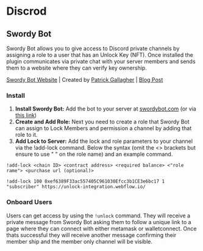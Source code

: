 # Discrod

## Swordy Bot

Swordy Bot allows you to give access to Discord private channels by assigning a role to a user that has an Unlock Key \(NFT\). Once installed the plugin communicates via private chat with your server members and sends them to a website where they can verify key ownership.  

[Swordy Bot Website](https://swordybot.com) \| Created by [Patrick Gallagher](https://patrickgallagher.dev/) \| [Blog Post](https://unlock-protocol.com/blog/swordy-bot-intro)

### Install

1. **Install Swordy Bot:** Add the bot to your server at [swordybot.com](http://swordybot.com) \(or via [this link](https://discord.com/oauth2/authorize?client_id=816782676438417429&scope=bot&permissions=8)\)
2. **Create and Add Role:** Next you need to create a role that Swordy Bot can assign to Lock Members and permission a channel by adding that role to it.
3. **Add Lock to Server:** Add the lock and role parameters to your channel via the !add-lock command. Below the syntax \(omit the &lt;&gt; brackets but ensure to use " " on the role name\) and an example command.

```text
!add-lock <chain ID> <contract address> <required balance> <"role rame"> <purchase url (optional)>

!add-lock 100 0xef6389F33ac557405C961030Efcc3b1CE3e6bc17 1 "subscriber" https://unlock-integration.webflow.io/
```

### Onboard Users

Users can get access by using the `!unlock` command. They will receive a private message from Swordy Bot asking them to follow a unique link to a page where they can connect with either metamask or walletconnect. Once thats successful they will receive another message confirming their member ship and the member only channel will be visible.

